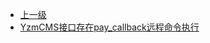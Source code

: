 * [上一级](docs/wy876_poc/)
* [YzmCMS接口存在pay_callback远程命令执行](docs/wy876_poc/YzmCMS/YzmCMS%E6%8E%A5%E5%8F%A3%E5%AD%98%E5%9C%A8pay_callback%E8%BF%9C%E7%A8%8B%E5%91%BD%E4%BB%A4%E6%89%A7%E8%A1%8C.md)
